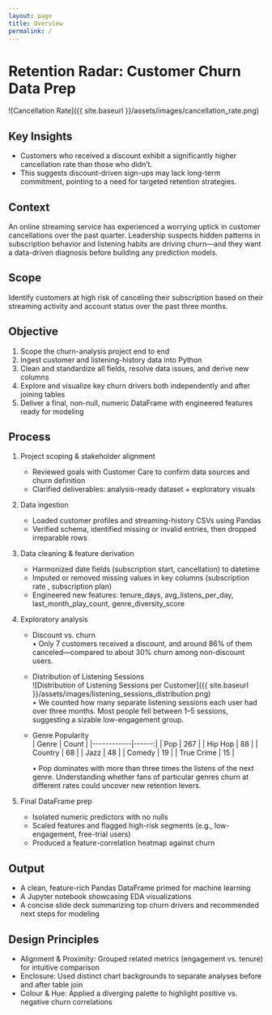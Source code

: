 ```yaml
---
layout: page
title: Overview
permalink: /
---
```


# Retention Radar: Customer Churn Data Prep

![Cancellation Rate]({{ site.baseurl }}/assets/images/cancellation_rate.png)

## Key Insights  
- Customers who received a discount exhibit a significantly higher cancellation rate than those who didn’t.  
- This suggests discount-driven sign-ups may lack long-term commitment, pointing to a need for targeted retention strategies.

## Context  
An online streaming service has experienced a worrying uptick in customer cancellations over the past quarter. Leadership suspects hidden patterns in subscription behavior and listening habits are driving churn—and they want a data-driven diagnosis before building any prediction models.

## Scope  
Identify customers at high risk of canceling their subscription based on their streaming activity and account status over the past three months.

## Objective  
1. Scope the churn-analysis project end to end  
2. Ingest customer and listening-history data into Python  
3. Clean and standardize all fields, resolve data issues, and derive new columns  
4. Explore and visualize key churn drivers both independently and after joining tables  
5. Deliver a final, non-null, numeric DataFrame with engineered features ready for modeling

## Process  
1. Project scoping & stakeholder alignment  
   - Reviewed goals with Customer Care to confirm data sources and churn definition  
   - Clarified deliverables: analysis-ready dataset + exploratory visuals  
2. Data ingestion  
   - Loaded customer profiles and streaming-history CSVs using Pandas  
   - Verified schema, identified missing or invalid entries, then dropped irreparable rows  
3. Data cleaning & feature derivation  
   - Harmonized date fields (subscription start, cancellation) to datetime  
   - Imputed or removed missing values in key columns (subscription rate , subscription plan)  
   - Engineered new features: tenure_days, avg_listens_per_day, last_month_play_count, genre_diversity_score  
4. Exploratory analysis  
   - Discount vs. churn  
     • Only 7 customers received a discount, and around 86% of them canceled—compared to about 30% churn among non-discount users.  
   - Distribution of Listening Sessions  
   ![Distribution of Listening Sessions per Customer]({{ site.baseurl }}/assets/images/listening_sessions_distribution.png)  
      • We counted how many separate listening sessions each user had over three months. Most people fell between 1–5 sessions, suggesting a sizable low-engagement group.  

   - Genre Popularity  
   | Genre      | Count |
   |------------|------:|
   | Pop        |   267 |
   | Hip Hop    |    88 |
   | Country    |    68 |
   | Jazz       |    48 |
   | Comedy     |    19 |
   | True Crime |    15 |

      • Pop dominates with more than three times the listens of the next genre. Understanding whether fans of particular genres churn at different rates could uncover new retention levers.

5. Final DataFrame prep  
   - Isolated numeric predictors with no nulls  
   - Scaled features and flagged high-risk segments (e.g., low-engagement, free-trial users)  
   - Produced a feature-correlation heatmap against churn

## Output  
- A clean, feature-rich Pandas DataFrame primed for machine learning  
- A Jupyter notebook showcasing EDA visualizations 
- A concise slide deck summarizing top churn drivers and recommended next steps for modeling

## Design Principles  
- Alignment & Proximity: Grouped related metrics (engagement vs. tenure) for intuitive comparison  
- Enclosure: Used distinct chart backgrounds to separate analyses before and after table join  
- Colour & Hue: Applied a diverging palette to highlight positive vs. negative churn correlations